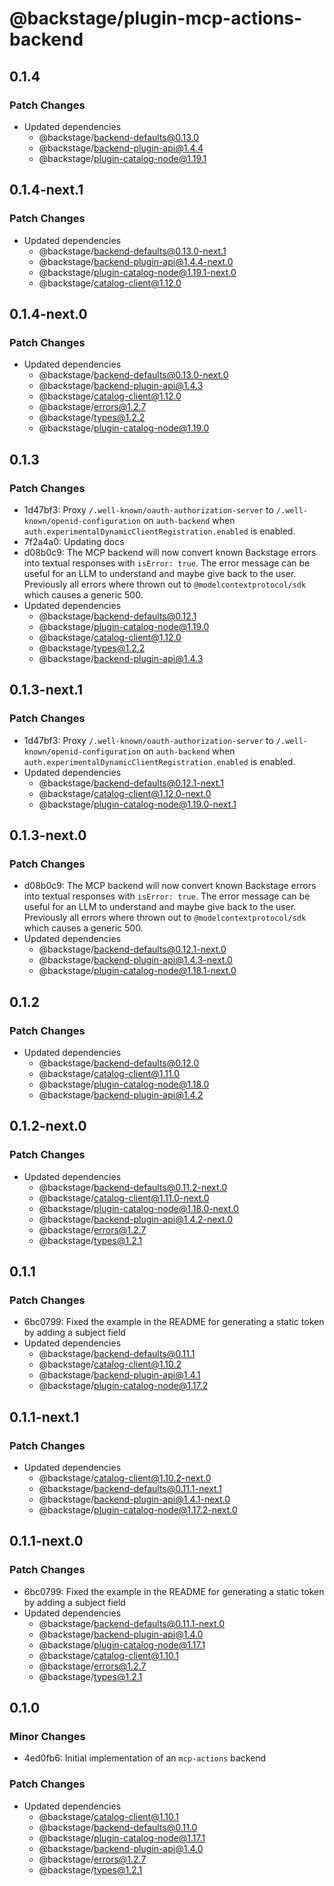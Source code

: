 # @backstage/plugin-mcp-actions-backend

## 0.1.4

### Patch Changes

- Updated dependencies
  - @backstage/backend-defaults@0.13.0
  - @backstage/backend-plugin-api@1.4.4
  - @backstage/plugin-catalog-node@1.19.1

## 0.1.4-next.1

### Patch Changes

- Updated dependencies
  - @backstage/backend-defaults@0.13.0-next.1
  - @backstage/backend-plugin-api@1.4.4-next.0
  - @backstage/plugin-catalog-node@1.19.1-next.0
  - @backstage/catalog-client@1.12.0

## 0.1.4-next.0

### Patch Changes

- Updated dependencies
  - @backstage/backend-defaults@0.13.0-next.0
  - @backstage/backend-plugin-api@1.4.3
  - @backstage/catalog-client@1.12.0
  - @backstage/errors@1.2.7
  - @backstage/types@1.2.2
  - @backstage/plugin-catalog-node@1.19.0

## 0.1.3

### Patch Changes

- 1d47bf3: Proxy `/.well-known/oauth-authorization-server` to `/.well-known/openid-configuration` on `auth-backend` when `auth.experimentalDynamicClientRegistration.enabled` is enabled.
- 7f2a4a0: Updating docs
- d08b0c9: The MCP backend will now convert known Backstage errors into textual responses with `isError: true`.
  The error message can be useful for an LLM to understand and maybe give back to the user.
  Previously all errors where thrown out to `@modelcontextprotocol/sdk` which causes a generic 500.
- Updated dependencies
  - @backstage/backend-defaults@0.12.1
  - @backstage/plugin-catalog-node@1.19.0
  - @backstage/catalog-client@1.12.0
  - @backstage/types@1.2.2
  - @backstage/backend-plugin-api@1.4.3

## 0.1.3-next.1

### Patch Changes

- 1d47bf3: Proxy `/.well-known/oauth-authorization-server` to `/.well-known/openid-configuration` on `auth-backend` when `auth.experimentalDynamicClientRegistration.enabled` is enabled.
- Updated dependencies
  - @backstage/backend-defaults@0.12.1-next.1
  - @backstage/catalog-client@1.12.0-next.0
  - @backstage/plugin-catalog-node@1.19.0-next.1

## 0.1.3-next.0

### Patch Changes

- d08b0c9: The MCP backend will now convert known Backstage errors into textual responses with `isError: true`.
  The error message can be useful for an LLM to understand and maybe give back to the user.
  Previously all errors where thrown out to `@modelcontextprotocol/sdk` which causes a generic 500.
- Updated dependencies
  - @backstage/backend-defaults@0.12.1-next.0
  - @backstage/backend-plugin-api@1.4.3-next.0
  - @backstage/plugin-catalog-node@1.18.1-next.0

## 0.1.2

### Patch Changes

- Updated dependencies
  - @backstage/backend-defaults@0.12.0
  - @backstage/catalog-client@1.11.0
  - @backstage/plugin-catalog-node@1.18.0
  - @backstage/backend-plugin-api@1.4.2

## 0.1.2-next.0

### Patch Changes

- Updated dependencies
  - @backstage/backend-defaults@0.11.2-next.0
  - @backstage/catalog-client@1.11.0-next.0
  - @backstage/plugin-catalog-node@1.18.0-next.0
  - @backstage/backend-plugin-api@1.4.2-next.0
  - @backstage/errors@1.2.7
  - @backstage/types@1.2.1

## 0.1.1

### Patch Changes

- 6bc0799: Fixed the example in the README for generating a static token by adding a subject field
- Updated dependencies
  - @backstage/backend-defaults@0.11.1
  - @backstage/catalog-client@1.10.2
  - @backstage/backend-plugin-api@1.4.1
  - @backstage/plugin-catalog-node@1.17.2

## 0.1.1-next.1

### Patch Changes

- Updated dependencies
  - @backstage/catalog-client@1.10.2-next.0
  - @backstage/backend-defaults@0.11.1-next.1
  - @backstage/backend-plugin-api@1.4.1-next.0
  - @backstage/plugin-catalog-node@1.17.2-next.0

## 0.1.1-next.0

### Patch Changes

- 6bc0799: Fixed the example in the README for generating a static token by adding a subject field
- Updated dependencies
  - @backstage/backend-defaults@0.11.1-next.0
  - @backstage/backend-plugin-api@1.4.0
  - @backstage/plugin-catalog-node@1.17.1
  - @backstage/catalog-client@1.10.1
  - @backstage/errors@1.2.7
  - @backstage/types@1.2.1

## 0.1.0

### Minor Changes

- 4ed0fb6: Initial implementation of an `mcp-actions` backend

### Patch Changes

- Updated dependencies
  - @backstage/catalog-client@1.10.1
  - @backstage/backend-defaults@0.11.0
  - @backstage/plugin-catalog-node@1.17.1
  - @backstage/backend-plugin-api@1.4.0
  - @backstage/errors@1.2.7
  - @backstage/types@1.2.1
